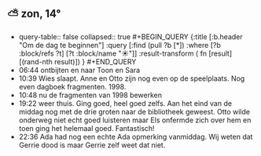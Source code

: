 ## ⛅ zon, 14°
- query-table:: false
  collapsed:: true
  #+BEGIN_QUERY 
  {:title [:b.header "Om de dag te beginnen"]
   :query [:find (pull ?b [*])
     :where 
       [?b :block/refs ?t]
       [?t :block/name "☀️"]]
   :result-transform ( fn [result] [(rand-nth result)])
  }
  #+END_QUERY
- 06:44 ontbijten en naar Toon en Sara
- 10:39 Wies slaapt. Anne en Otto zijn nog even op de speelplaats. Nog even dagboek fragmenten. 1998.
- 10:48 nu de fragmenten van 1998 bewerken
- 19:22 weer thuis. Ging goed, heel goed zelfs. Aan het eind van de middag nog met de drie groten naar de bibliotheek geweest. Otto wilde onderweg niet echt goed luisteren maar Els onfermde zich over hem en toen ging het helemaal goed. Fantastisch!
- 22:36 Ada had nog een echte Ada opmerking vanmiddag. Wij weten dat Gerrie dood is maar Gerrie zelf weet dat niet.